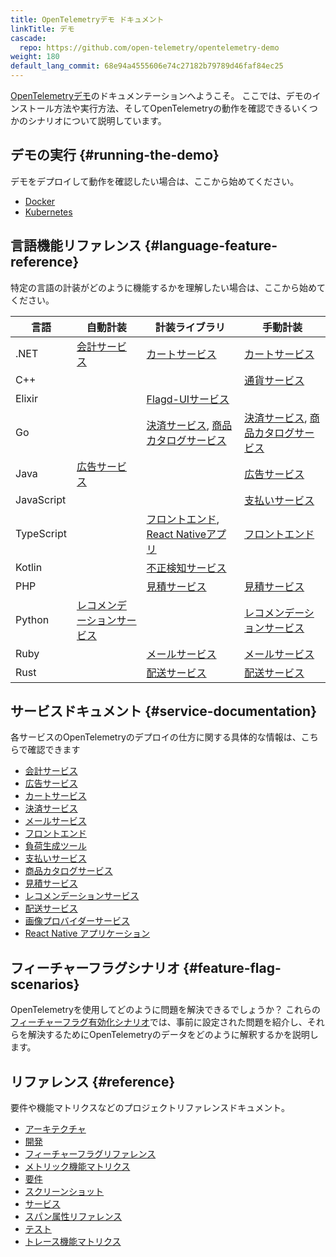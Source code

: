 ```yaml
---
title: OpenTelemetryデモ ドキュメント
linkTitle: デモ
cascade:
  repo: https://github.com/open-telemetry/opentelemetry-demo
weight: 180
default_lang_commit: 68e94a4555606e74c27182b79789d46faf84ec25
---
```


[OpenTelemetryデモ](/ecosystem/demo/)のドキュメンテーションへようこそ。
ここでは、デモのインストール方法や実行方法、そしてOpenTelemetryの動作を確認できるいくつかのシナリオについて説明しています。

## デモの実行 {#running-the-demo}

デモをデプロイして動作を確認したい場合は、ここから始めてください。

- [Docker](docker-deployment/)
- [Kubernetes](kubernetes-deployment/)

## 言語機能リファレンス {#language-feature-reference}

特定の言語の計装がどのように機能するかを理解したい場合は、ここから始めてください。

| 言語       | 自動計装                                               | 計装ライブラリ                                                                         | 手動計装                                                                              |
| ---------- | ------------------------------------------------------ | -------------------------------------------------------------------------------------- | ------------------------------------------------------------------------------------- |
| .NET       | [会計サービス](services/accounting/)                   | [カートサービス](services/cart/)                                                       | [カートサービス](services/cart/)                                                      |
| C++        |                                                        |                                                                                        | [通貨サービス](services/currency/)                                                    |
| Elixir     |                                                        | [Flagd-UIサービス](services/flagd-ui/)                                                 |                                                                                       |
| Go         |                                                        | [決済サービス](services/checkout/), [商品カタログサービス](services/product-catalog/)  | [決済サービス](services/checkout/), [商品カタログサービス](services/product-catalog/) |
| Java       | [広告サービス](services/ad/)                           |                                                                                        | [広告サービス](services/ad/)                                                          |
| JavaScript |                                                        |                                                                                        | [支払いサービス](services/payment/)                                                   |
| TypeScript |                                                        | [フロントエンド](services/frontend/), [React Nativeアプリ](services/react-native-app/) | [フロントエンド](services/frontend/)                                                  |
| Kotlin     |                                                        | [不正検知サービス](services/fraud-detection/)                                          |                                                                                       |
| PHP        |                                                        | [見積サービス](services/quote/)                                                        | [見積サービス](services/quote/)                                                       |
| Python     | [レコメンデーションサービス](services/recommendation/) |                                                                                        | [レコメンデーションサービス](services/recommendation/)                                |
| Ruby       |                                                        | [メールサービス](services/email/)                                                      | [メールサービス](services/email/)                                                     |
| Rust       |                                                        | [配送サービス](services/shipping/)                                                     | [配送サービス](services/shipping/)                                                    |

## サービスドキュメント {#service-documentation}

各サービスのOpenTelemetryのデプロイの仕方に関する具体的な情報は、こちらで確認できます

- [会計サービス](services/accounting/)
- [広告サービス](services/ad/)
- [カートサービス](services/cart/)
- [決済サービス](services/checkout/)
- [メールサービス](services/email/)
- [フロントエンド](services/frontend/)
- [負荷生成ツール](services/load-generator/)
- [支払いサービス](services/payment/)
- [商品カタログサービス](services/product-catalog/)
- [見積サービス](services/quote/)
- [レコメンデーションサービス](services/recommendation/)
- [配送サービス](services/shipping/)
- [画像プロバイダーサービス](services/image-provider/?i18n-patch)
- [React Native アプリケーション](services/react-native-app/)

## フィーチャーフラグシナリオ {#feature-flag-scenarios}

OpenTelemetryを使用してどのように問題を解決できるでしょうか？
これらの[フィーチャーフラグ有効化シナリオ](feature-flags/)では、事前に設定された問題を紹介し、それらを解決するためにOpenTelemetryのデータをどのように解釈するかを説明します。

## リファレンス {#reference}

要件や機能マトリクスなどのプロジェクトリファレンスドキュメント。

- [アーキテクチャ](architecture/)
- [開発](development/)
- [フィーチャーフラグリファレンス](feature-flags/)
- [メトリック機能マトリクス](telemetry-features/metric-coverage/)
- [要件](./requirements/)
- [スクリーンショット](screenshots/)
- [サービス](services/)
- [スパン属性リファレンス](telemetry-features/manual-span-attributes/)
- [テスト](tests/)
- [トレース機能マトリクス](telemetry-features/trace-coverage/)
